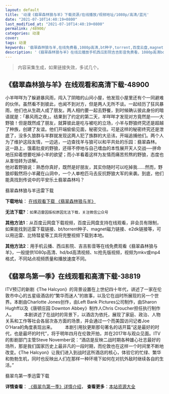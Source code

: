 ```yaml
---
layout: default
title: '动漫《翡翠森林狼与羊》下载资源/在线播放/视频地址/1080p/高清/蓝光'
date: "2021-07-10T14:40:19+0800"
last_modified_at: "2021-07-10T14:40:19+0800"
permalink: /48900/
categories: 动漫
cover:
tags: 动漫
keywords: '翡翠森林狼与羊,在线免费看,1080p高清,bt种子,torrent,百度云盘,magnet,磁力链,迅雷下载资源'
description: '《翡翠森林狼与羊》在线云播放手机西瓜影院吉吉影音免费看，1080p高清bd/hd未删减完整版和tc抢先枪版，mkv/mp4格式，附带bt/torrent种子、magnet/磁力链、百度云盘、网盘资源迅雷下载链接'
---
```


>内容采集生成，如果链接失效，多试几个。


## 《翡翠森林狼与羊》在线观看和高清下载-48900

小羊咩咩为了躲避暴风雨，闯入了阴暗的山间小屋，他发现小屋里还有个一同避难的伙伴。虽然看不到彼此，也闻不到对方，但是两人无所不谈。一起经历了狂风暴雨，他们也从生疏人成了朋友。两人相约要一起去野餐，到时候确认彼此身份的暗语就是：「暴风雨之夜」。结果到了约定的第二天，羊咩咩才发现对方竟然是&mdash;—大野狼！但是既然成了朋友，就算彼此是吃与被吃的立场，小羊与野狼终究还是超越了种族，创建了友谊。他们开端偷偷见面，秘密交往。可是这样的秘密终究还是泄底了，没多久狼群与羊群就发现这两人犯了族群的大忌讳，开端追捕他们。两个人为了维护这段友情，一边逃，一边查找羊与狼可以和平共处的乐园：翡翠森林。<br />这一路上，饿着肚皮的野狼，还得不停地与自己嗜血的本性展开天人交战──拼命地压抑着想要吃掉小羊的欲望；而小羊看着这样为友情而痛苦煎熬的野狼，态度也从害怕转为谅解。<br />他对着野狼说：熟悉你真好，既然是好朋友，其实你随时可以吃掉我&hellip;…然而，野狼却毅然将小羊藏在山洞中，一个人单枪匹马去反抗野狼大军的来袭。到底，他们能真找到传说中的平安乐土翡翠森林吗？


翡翠森林狼与羊迅雷下载

**下载地址**： [在线观看下载 《翡翠森林狼与羊》](https://www.993dy.com//vod-detail-id-4715.html) 


**无法下载?**：`如果迅雷因版权原因无法下载，关注微信公众号 `

**其他方法1**：从百度云网盘下载视频，百度云网盘支持在线观看，非会员有限制，如果能找到迅雷下载链接、bt/torrent种子、magnet磁力链接、e2dk链接等，可以用迅雷、比特彗星等工具将完整视频下载到本地。

**其他方法2**：用手机云播、西瓜影院、吉吉影音等在线免费观看《翡翠森林狼与羊》，一般提供1080p高清、hd/bd高清视频、tc抢先版视频，视频为mkv或mp4格式，不同站点视频质量和播放速度不同。


## 《翡翠鸟第一季》在线观看和高清下载-38819

ITV预订的新剧《The Halcyon》的背景设置在上世纪四十年代，讲述了一家在伦敦市中心的五星级酒店的“繁华而迷人”的故事，以及它在战时所展现的另一个世界。本剧由Charlotte Jones创作，由Left Bank Pictures公司制作，由Sharon Hughff以及《唐顿庄园 Downton Abbey》制作人Chris Croucher担任执行制作人。 　　本剧讲述了在战时的背景下，以酒店为依托，展现了家庭、政治、人物关系和工作等社会各层次各方面的场景，并会通过一个而美国访问记者Joe O’Hara的角度表现出来。 　　本剧引用狄更斯那句著名的话开篇“这是最好的时代，也是最坏的时代”，将于明年四月在伦敦开拍，并在2017年与观众见面。ITV的影剧部门主管Steve November说：“酒店是反映二战时期各种雄心壮志最好的场所，那是我们国家历史上最非凡的一段时期，而伦敦也在这样一个时间里不断地改变。《The Halcyon》让我们进入到战时这所酒店的核心，体验它的忙绿、繁华和勃勃生机，同时也反映出人们在那样一种环境下如何在对抗外敌时继续各自的生活。”


翡翠鸟第一季迅雷下载

**详情查看**： [《翡翠鸟第一季》详情介绍](/movie/38819/)， **查看更多**：[本站资源大全](/movie/t/all/)

